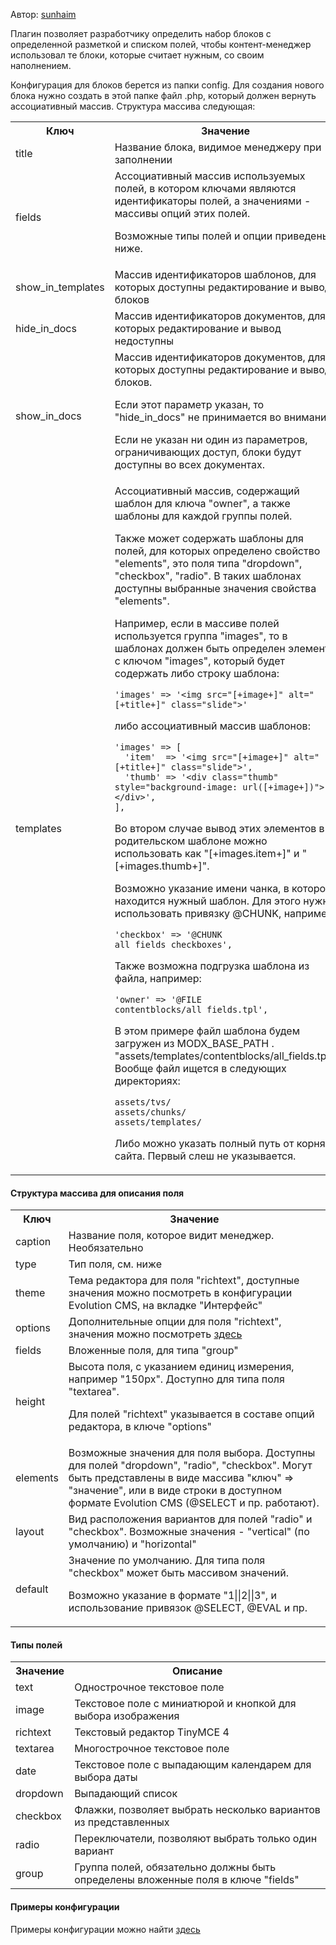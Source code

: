 Автор: <a href="https://github.com/sunhaim/contentblocks">sunhaim</a>

Плагин позволяет разработчику определить набор блоков с определенной разметкой и списком полей, чтобы контент-менеджер использовал те блоки, которые считает нужным, со своим наполнением.

Конфигурация для блоков берется из папки config. Для создания нового блока нужно создать в этой папке файл .php, который должен вернуть ассоциативный массив. Структура массива следующая:

<table>
<tr><th>Ключ</th><th>Значение</th></tr>
<tr><td>title</td><td>Название блока, видимое менеджеру при заполнении</td></tr>
<tr>
<td>fields</td>
<td>
Ассоциативный массив используемых полей, в котором ключами являются идентификаторы полей, а значениями - массивы опций этих полей.

Возможные типы полей и опции приведены ниже.
</td>
</tr>
<tr><td>show_in_templates</td><td>Массив идентификаторов шаблонов, для которых доступны редактирование и вывод блоков</td></tr>
<tr><td>hide_in_docs</td><td>Массив идентификаторов документов, для которых редактирование и вывод недоступны</td></tr>
<tr><td>show_in_docs</td><td>Массив идентификаторов документов, для которых доступны редактирование и вывод блоков.

Если этот параметр указан, то "hide_in_docs" не принимается во внимание.

Если не указан ни один из параметров, ограничивающих доступ, блоки будут доступны во всех документах.</td></tr>
<tr>
<td>templates</td>
<td>
Ассоциативный массив, содержащий шаблон для ключа "owner", а также шаблоны для каждой группы полей.

Также может содержать шаблоны для полей, для которых определено свойство "elements", это поля типа "dropdown", "checkbox", "radio". В таких шаблонах доступны выбранные значения свойства "elements".

Например, если в массиве полей используется группа "images", то в шаблонах должен быть определен элемент с ключом "images", который будет содержать либо строку шаблона:

```
'images' => '<img src="[+image+]" alt="[+title+]" class="slide">'
```

либо ассоциативный массив шаблонов:

```
'images' => [
  'item'  => '<img src="[+image+]" alt="[+title+]" class="slide">',
  'thumb' => '<div class="thumb" style="background-image: url([+image+])"></div>',
],
```

Во втором случае вывод этих элементов в родительском шаблоне можно использовать как "[+images.item+]" и "[+images.thumb+]".

Возможно указание имени чанка, в котором находится нужный шаблон. Для этого нужно использовать привязку @CHUNK, например:

```
'checkbox' => '@CHUNK all_fields_checkboxes',
```

Также возможна подгрузка шаблона из файла, например:

```
'owner' => '@FILE contentblocks/all_fields.tpl',
```

В этом примере файл шаблона будем загружен из MODX_BASE_PATH . "assets/templates/contentblocks/all_fields.tpl". Вообще файл  ищется в следующих директориях:

```
assets/tvs/
assets/chunks/
assets/templates/
```

Либо можно указать полный путь от корня сайта. Первый слеш не указывается.
</td>
</tr>
</table>

#### Структура массива для описания поля

<table>
<tr><th>Ключ</th><th>Значение</th></tr>
<tr><td>caption</td><td>Название поля, которое видит менеджер. Необязательно</td></tr>
<tr><td>type</td><td>Тип поля, см. ниже</td></tr>
<tr><td>theme</td><td>Тема редактора для поля "richtext", доступные значения можно посмотреть в конфигурации Evolution CMS, на вкладке "Интерфейс"</td></tr>
<tr><td>options</td><td>Дополнительные опции для поля "richtext", значения можно посмотреть <a href="https://www.tinymce.com/docs/configure/" target="_blank">здесь</a></td></tr>
<tr><td>fields</td><td>Вложенные поля, для типа "group"</td></tr>
<tr><td>height</td><td>Высота поля, с указанием единиц измерения, например "150px". Доступно для типа поля "textarea".

Для полей "richtext" указывается в составе опций редактора, в ключе "options"</td></tr>
<tr><td>elements</td><td>Возможные значения для поля выбора. Доступны для полей "dropdown", "radio", "checkbox". Могут быть представлены в виде массива "ключ" => "значение", или в виде строки в доступном формате Evolution CMS (@SELECT и пр. работают).</td></tr>
<tr><td>layout</td><td>Вид расположения вариантов для полей "radio" и "checkbox". Возможные значения - "vertical" (по умолчанию) и "horizontal"</td></tr>
<tr><td>default</td><td>Значение по умолчанию. Для типа поля "checkbox" может быть массивом значений.

Возможно указание в формате "1||2||3", и использование привязок @SELECT, @EVAL и пр.</td></tr>
</table>

#### Типы полей

<table>
<tr><th>Значение</th><th>Описание</th></tr>
<tr><td>text</td><td>Однострочное текстовое поле</td></tr>
<tr><td>image</td><td>Текстовое поле с миниатюрой и кнопкой для выбора изображения</td></tr>
<tr><td>richtext</td><td>Текстовый редактор TinyMCE 4</td></tr>
<tr><td>textarea</td><td>Многострочное текстовое поле</td></tr>
<tr><td>date</td><td>Текстовое поле с выпадающим календарем для выбора даты</td></tr>
<tr><td>dropdown</td><td>Выпадающий список</td></tr>
<tr><td>checkbox</td><td>Флажки, позволяет выбрать несколько вариантов из представленных</td></tr>
<tr><td>radio</td><td>Переключатели, позволяют выбрать только один вариант</td></tr>
<tr><td>group</td><td>Группа полей, обязательно должны быть определены вложенные поля в ключе "fields"</td></tr>
</table>

#### Примеры конфигурации

Примеры конфигурации можно найти <a href="https://github.com/sunhaim/contentblocks/tree/master/assets/plugins/contentblocks/config" target="_blank">здесь</a>
